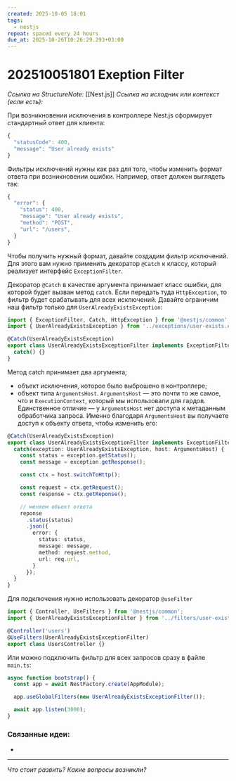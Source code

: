 ```yaml
---
created: 2025-10-05 18:01
tags:
  - nestjs
repeat: spaced every 24 hours
due_at: 2025-10-26T10:26:29.293+03:00
---
```

# 202510051801 Exeption Filter

*Ссылка на StructureNote:* [[Nest.js]]
*Ссылка на исходник или контекст (если есть):*

При возникновении исключения в контроллере Nest.js сформирует стандартный ответ для клиента:

```ts
{
  "statusCode": 400,
  "message": "User already exists"
}
```

Фильтры исключений нужны как раз для того, чтобы изменить формат ответа при возникновении ошибки. Например, ответ должен выглядеть так:

```ts
{
  "error": {
    "status": 400,
    "message": "User already exists",
    "method": "POST",
    "url": "/users",
  }
}
```

Чтобы получить нужный формат, давайте создадим фильтр исключений. Для этого вам нужно применить декоратор `@Catch` к классу, который реализует интерфейс `ExceptionFilter`.

Декоратор `@Catch` в качестве аргумента принимает класс ошибки, для которой будет вызван метод `catch`. Если передать туда `HttpException`, то фильтр будет срабатывать для всех исключений. Давайте ограничим наш фильтр только для `UserAlreadyExistsException`:

```ts
import { ExceptionFilter, Catch, HttpException } from '@nestjs/common';
import { UserAlreadyExistsException } from '../exceptions/user-exists.exception';

@Catch(UserAlreadyExistsException)
export class UserAlreadyExistsExceptionFilter implements ExceptionFilter {
  catch() {}
}
```

Метод catch принимает два аргумента;

- объект исключения, которое было выброшено в контроллере;
- объект типа `ArgumentsHost`. `ArgumentsHost` — это почти то же самое, что и `ExecutionContext`, который мы использовали для гардов. Единственное отличие — у `ArgumentsHost` нет доступа к метаданным обработчика запроса.
Именно благодаря `ArgumentsHost` вы получаете доступ к объекту ответа, чтобы изменить его:

```ts
@Catch(UserAlreadyExistsException)
export class UserAlreadyExistsExceptionFilter implements ExceptionFilter {
  catch(exception: UserAlreadyExistsException, host: ArgumentsHost) {
    const status = exception.getStatus();
    const message = exception.getResponse();

    const ctx = host.switchToHttp();

    const request = ctx.getRequest();
    const response = ctx.getReponse();

    // меняем объект ответа
    reponse
      .status(status)
      .json({
        error: {
          status: status,
          message: message,
          method: request.method,
          url: req.url,
        }
      });   
  }
}
```

Для подключения нужно использовать декоратор `@useFilter`

```ts
import { Controller, UseFilters } from '@nestjs/common';
import { UserAlreadyExistsExceptionFilter } from '../filters/user-exists.filter';

@Controller('users')
@UseFilters(UserAlreadyExistsExceptionFilter)
export class UsersController {}
```

Или можно подключить фильтр для всех запросов сразу в файле `main.ts`:

```ts
async function bootstrap() {
  const app = await NestFactory.create(AppModule);

  app.useGlobalFilters(new UserAlreadyExistsExceptionFilter());

  await app.listen(3000);
}
```

### Связанные идеи:

* 

---

*Что стоит развить? Какие вопросы возникли?*
